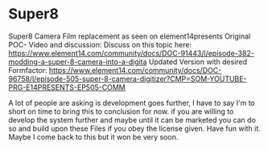 # Super8
Super8 Camera Film replacement as seen on element14presents
Original POC- Video and discussion:
Discuss on this topic here: https://www.element14.com/community/docs/DOC-91443/l/episode-382-modding-a-super-8-camera-into-a-digita
Updated Version with desired Formfactor:
https://www.element14.com/community/docs/DOC-96758/l/episode-505-super-8-camera-digitizer?CMP=SOM-YOUTUBE-PRG-E14PRESENTS-EP505-COMM

A lot of people are asking is development goes further, I have to say I'm to short on time to bring this to conclusion for now.
if you are willing to develop the system further and maybe until it can be marketed you can do so and build upon these Files if you obey the license given.
Have fun with it. Maybe I come back to this but it won be very soon.

